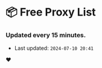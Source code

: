 # :package: Free Proxy List
### Updated every 15 minutes.

- Last updated: `2024-07-10 20:41`

:heart:

